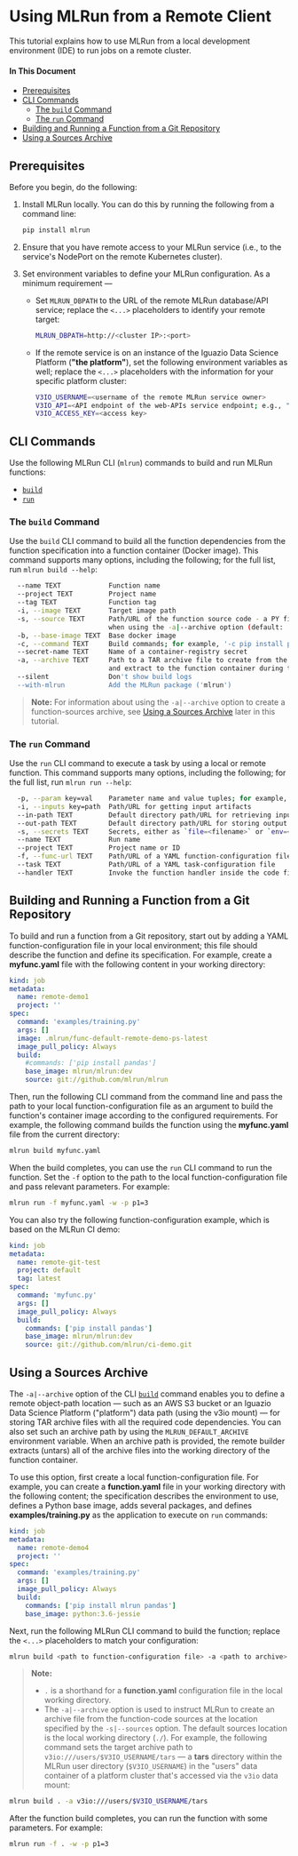 # Using MLRun from a Remote Client

This tutorial explains how to use MLRun from a local development environment (IDE) to run jobs on a remote cluster.

#### In This Document

- [Prerequisites](#prerequisites)
- [CLI Commands](#cli-commands)
  - [The `build` Command](#cli-cmd-build)
  - [The `run` Command](#cli-cmd-run)
- [Building and Running a Function from a Git Repository](#git-func)
- [Using a Sources Archive](#sources-archive)

<a id="prerequisites"></a>
## Prerequisites

Before you begin, do the following:

1. Install MLRun locally.
    You can do this by running the following from a command line:
    ```sh
    pip install mlrun
    ```
2. Ensure that you have remote access to your MLRun service (i.e., to the service's NodePort on the remote Kubernetes cluster).
3. Set environment variables to define your MLRun configuration.
    As a minimum requirement &mdash;

    - Set `MLRUN_DBPATH` to the URL of the remote MLRun database/API service; replace the `<...>` placeholders to identify your remote target:
      ```sh
      MLRUN_DBPATH=http://<cluster IP>:<port>
      ```
    - If the remote service is on an instance of the Iguazio Data Science Platform (**"the platform"**), set the following environment variables as well; replace the `<...>` placeholders with the information for your specific platform cluster:
      ```sh
      V3IO_USERNAME=<username of the remote MLRun service owner>
      V3IO_API=<API endpoint of the web-APIs service endpoint; e.g., "webapi.default-tenant.app.mycluster.iguazio.com">
      V3IO_ACCESS_KEY=<access key>
      ```

<a id="cli-commands"></a>
## CLI Commands

Use the following MLRun CLI (`mlrun`) commands to build and run MLRun functions:

- [`build`](#cli-cmd-build)
- [`run`](#cli-cmd-run)

<a id="cli-cmd-build"></a>
### The `build` Command

Use the `build` CLI command to build all the function dependencies from the function specification into a function container (Docker image).
This command supports many options, including the following; for the full list, run `mlrun build --help`:

```sh
  --name TEXT            Function name
  --project TEXT         Project name
  --tag TEXT             Function tag
  -i, --image TEXT       Target image path
  -s, --source TEXT      Path/URL of the function source code - a PY file, or a directory to archive
                         when using the -a|--archive option (default: './')
  -b, --base-image TEXT  Base docker image
  -c, --command TEXT     Build commands; for example, '-c pip install pandas'
  --secret-name TEXT     Name of a container-registry secret
  -a, --archive TEXT     Path to a TAR archive file to create from the function sources (see -s|--source)
                         and extract to the function container during the build
  --silent               Don't show build logs
  --with-mlrun           Add the MLRun package ('mlrun')
```

> **Note:** For information about using the `-a|--archive` option to create a function-sources archive, see [Using a Sources Archive](#sources-archive) later in this tutorial.

<a id="cli-cmd-run"></a>
### The `run` Command

Use the `run` CLI command to execute a task by using a local or remote function.
This command supports many options, including the following; for the full list, run `mlrun run --help`:

```sh
  -p, --param key=val    Parameter name and value tuples; for example, `-p x=37 -p y='text'`
  -i, --inputs key=path  Path/URL for getting input artifacts
  --in-path TEXT         Default directory path/URL for retrieving input artifacts
  --out-path TEXT        Default directory path/URL for storing output artifacts
  -s, --secrets TEXT     Secrets, either as `file=<filename>` or `env=<ENVAR>,...`
  --name TEXT            Run name
  --project TEXT         Project name or ID
  -f, --func-url TEXT    Path/URL of a YAML function-configuration file, or db://<project>/<name>[:tag] for a DB function object
  --task TEXT            Path/URL of a YAML task-configuration file
  --handler TEXT         Invoke the function handler inside the code file
```

<a id="git-func"></a>
## Building and Running a Function from a Git Repository

To build and run a function from a Git repository, start out by adding a YAML function-configuration file in your local environment; this file should describe the function and define its specification.
For example, create a **myfunc.yaml** file with the following content in your working directory:
```yaml
kind: job
metadata:
  name: remote-demo1
  project: ''
spec:
  command: 'examples/training.py'
  args: []
  image: .mlrun/func-default-remote-demo-ps-latest
  image_pull_policy: Always
  build:
    #commands: ['pip install pandas']
    base_image: mlrun/mlrun:dev
    source: git://github.com/mlrun/mlrun
```

Then, run the following CLI command from the command line and pass the path to your local function-configuration file as an argument to build the function's container image according to the configured requirements.
For example, the following command builds the function using the **myfunc.yaml** file from the current directory:
```sh
mlrun build myfunc.yaml
```

When the build completes, you can use the `run` CLI command to run the function.
Set the `-f` option to the path to the local function-configuration file and pass relevant parameters.
For example:
```sh
mlrun run -f myfunc.yaml -w -p p1=3
```

You can also try the following function-configuration example, which is based on the MLRun CI demo:
```yaml
kind: job
metadata:
  name: remote-git-test
  project: default
  tag: latest
spec:
  command: 'myfunc.py'
  args: []
  image_pull_policy: Always
  build:
    commands: ['pip install pandas']
    base_image: mlrun/mlrun:dev
    source: git://github.com/mlrun/ci-demo.git
```

<a id="sources-archive"></a>
## Using a Sources Archive

The `-a|--archive` option of the CLI [`build`](#cli-cmd-build) command enables you to define a remote object-path location &mdash; such as an AWS S3 bucket or an Iguazio Data Science Platform ("platform") data path (using the v3io mount) &mdash; for storing TAR archive files with all the required code dependencies.
You can also set such an archive path by using the `MLRUN_DEFAULT_ARCHIVE` environment variable.
When an archive path is provided, the remote builder extracts (untars) all of the archive files into the working directory of the function container.
<!-- [IntInfo] MLRUN_DEFAULT_ARCHIVE is referenced in the code using
  `mlconf.default_archive` when using `from .config import config as mlconf`.
-->

To use this option, first create a local function-configuration file.
For example, you can create a **function.yaml** file in your working directory with the following content; the specification describes the environment to use, defines a Python base image, adds several packages, and defines **examples/training.py** as the application to execute on `run` commands:
```yaml
kind: job
metadata:
  name: remote-demo4
  project: ''
spec:
  command: 'examples/training.py'
  args: []
  image_pull_policy: Always
  build:
    commands: ['pip install mlrun pandas']
    base_image: python:3.6-jessie
```

Next, run the following MLRun CLI command to build the function; replace the `<...>` placeholders to match your configuration:
```sh
mlrun build <path to function-configuration file> -a <path to archive> [-s <path/URL of function-code sources>]
```
> **Note:**
> - `.` is a shorthand for a **function.yaml** configuration file in the local working directory.
> - The `-a|--archive` option is used to instruct MLRun to create an archive file from the function-code sources at the location specified by the `-s|--sources` option.
> The default sources location is the local working directory (`./`).
For example, the following command sets the target archive path to `v3io:///users/$V3IO_USERNAME/tars` &mdash; a **tars** directory within the MLRun user directory (`$V3IO_USERNAME`) in the "users" data container of a platform cluster that's accessed via the `v3io` data mount:

```sh
mlrun build . -a v3io:///users/$V3IO_USERNAME/tars
```

After the function build completes, you can run the function with some parameters.
For example:
```sh
mlrun run -f . -w -p p1=3
```

